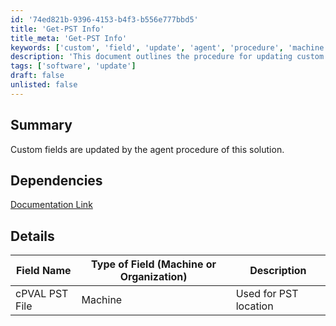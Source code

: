 ```yaml
---
id: '74ed821b-9396-4153-b4f3-b556e777bbd5'
title: 'Get-PST Info'
title_meta: 'Get-PST Info'
keywords: ['custom', 'field', 'update', 'agent', 'procedure', 'machine', 'organization']
description: 'This document outlines the procedure for updating custom fields via the agent. It includes dependencies and details about the specific fields that can be updated, including their types and descriptions.'
tags: ['software', 'update']
draft: false
unlisted: false
---
```


## Summary

Custom fields are updated by the agent procedure of this solution.

## Dependencies

[Documentation Link](<../procedures/Get-PST Info.md>)

## Details

| Field Name         | Type of Field (Machine or Organization) | Description            |
|--------------------|-----------------------------------------|------------------------|
| cPVAL PST File     | Machine                                 | Used for PST location  |




